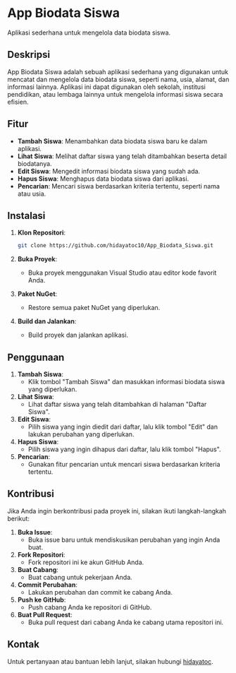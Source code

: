 # App Biodata Siswa

Aplikasi sederhana untuk mengelola data biodata siswa.

## Deskripsi

App Biodata Siswa adalah sebuah aplikasi sederhana yang digunakan untuk mencatat dan mengelola data biodata siswa, seperti nama, usia, alamat, dan informasi lainnya. Aplikasi ini dapat digunakan oleh sekolah, institusi pendidikan, atau lembaga lainnya untuk mengelola informasi siswa secara efisien.

## Fitur

- **Tambah Siswa**: Menambahkan data biodata siswa baru ke dalam aplikasi.
- **Lihat Siswa**: Melihat daftar siswa yang telah ditambahkan beserta detail biodatanya.
- **Edit Siswa**: Mengedit informasi biodata siswa yang sudah ada.
- **Hapus Siswa**: Menghapus data biodata siswa dari aplikasi.
- **Pencarian**: Mencari siswa berdasarkan kriteria tertentu, seperti nama atau usia.

## Instalasi

1. **Klon Repositori**: 
    ```sh
    git clone https://github.com/hidayatoc10/App_Biodata_Siswa.git
    ```

2. **Buka Proyek**: 
    - Buka proyek menggunakan Visual Studio atau editor kode favorit Anda.

3. **Paket NuGet**: 
    - Restore semua paket NuGet yang diperlukan.

4. **Build dan Jalankan**: 
    - Build proyek dan jalankan aplikasi.

## Penggunaan

1. **Tambah Siswa**: 
    - Klik tombol "Tambah Siswa" dan masukkan informasi biodata siswa yang diperlukan.
2. **Lihat Siswa**: 
    - Lihat daftar siswa yang telah ditambahkan di halaman "Daftar Siswa".
3. **Edit Siswa**: 
    - Pilih siswa yang ingin diedit dari daftar, lalu klik tombol "Edit" dan lakukan perubahan yang diperlukan.
4. **Hapus Siswa**: 
    - Pilih siswa yang ingin dihapus dari daftar, lalu klik tombol "Hapus".
5. **Pencarian**: 
    - Gunakan fitur pencarian untuk mencari siswa berdasarkan kriteria tertentu.

## Kontribusi

Jika Anda ingin berkontribusi pada proyek ini, silakan ikuti langkah-langkah berikut:

1. **Buka Issue**: 
    - Buka issue baru untuk mendiskusikan perubahan yang ingin Anda buat.
2. **Fork Repositori**: 
    - Fork repositori ini ke akun GitHub Anda.
3. **Buat Cabang**: 
    - Buat cabang untuk pekerjaan Anda.
4. **Commit Perubahan**: 
    - Lakukan perubahan dan commit ke cabang Anda.
5. **Push ke GitHub**: 
    - Push cabang Anda ke repositori di GitHub.
6. **Buat Pull Request**: 
    - Buka pull request dari cabang Anda ke cabang utama repositori ini.

## Kontak

Untuk pertanyaan atau bantuan lebih lanjut, silakan hubungi [hidayatoc](hidayatoc10@gmail.com).
